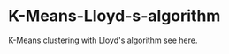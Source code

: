# K-Means-Lloyd-s-algorithm
K-Means clustering with Lloyd's algorithm [see here](my_notebook.ipynb).
